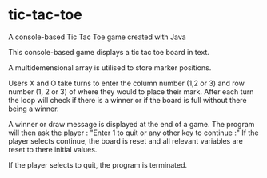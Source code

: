 # tic-tac-toe
A console-based Tic Tac Toe game created with Java

This console-based game displays a tic tac toe board in text.

A multidemensional array is utilised to store marker positions.

Users X and O take turns to enter the column number (1,2 or 3) and row number (1, 2 or 3) of where they would to place their mark.
After each turn the loop will check if there is a winner or if the board is full without there being a winner.


A winner or draw message is displayed at the end of a game. 
The program will then ask the player : "Enter 1 to quit or any other key to continue :"
If the player selects continue, the board is reset and all relevant variables are reset to there initial values.

If the player selects to quit, the program is terminated.

